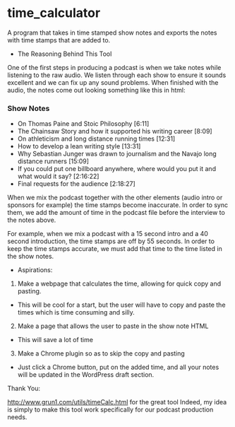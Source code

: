 # time_calculator
A program that takes in time stamped show notes and exports the notes with time stamps that are added to.

- The Reasoning Behind This Tool

One of the first steps in producing a podcast is when we take notes while listening to the raw audio. We listen through each show to ensure it sounds excellent and we can fix up any sound problems. When finished with the audio, the notes come out looking something like this in html:

<h3>Show Notes</h3>
<ul>
 	<li>On Thomas Paine and Stoic Philosophy [6:11]</li>
 	<li>The Chainsaw Story and how it supported his writing career [8:09]</li>
 	<li>On athleticism and long distance running times [12:31]</li>
 	<li>How to develop a lean writing style [13:31]</li>
	<li>Why Sebastian Junger was drawn to journalism and the Navajo long distance runners [15:09]</li>
  <li>If you could put one billboard anywhere, where would you put it and what would it say? [2:16:22]</li>
  <li>Final requests for the audience [2:18:27]</li>
</ul>

When we mix the podcast together with the other elements (audio intro or sponsors for example) the time stamps become inaccurate. In order to sync them, we add the amount of time in the podcast file before the interview to the notes above.

For example, when we mix a podcast with a 15 second intro and a 40 second introduction, the time stamps are off by 55 seconds. In order to keep the time stamps accurate, we must add that time to the time listed in the show notes.

- Aspirations:

1. Make a webpage that calculates the time, allowing for quick copy and pasting.
  - This will be cool for a start, but the user will have to copy and paste the times which is time consuming and silly.
2. Make a page that allows the user to paste in the show note HTML
  - This will save a lot of time
3. Make a Chrome plugin so as to skip the copy and pasting
  - Just click a Chrome button, put on the added time, and all your notes will be updated in the WordPress draft section.



Thank You:

http://www.grun1.com/utils/timeCalc.html for the great tool
Indeed, my idea is simply to make this tool work specifically for
our podcast production needs.

